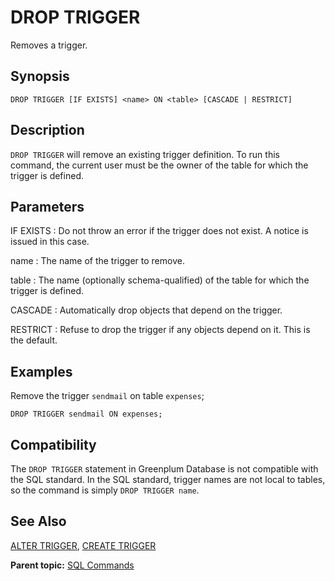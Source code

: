 # DROP TRIGGER

Removes a trigger.

## Synopsis

``` {#sql_command_synopsis}
DROP TRIGGER [IF EXISTS] <name> ON <table> [CASCADE | RESTRICT]
```

## Description

`DROP TRIGGER` will remove an existing trigger definition. To run this command, the current user must be the owner of the table for which the trigger is defined.

## Parameters

IF EXISTS
:   Do not throw an error if the trigger does not exist. A notice is issued in this case.

name
:   The name of the trigger to remove.

table
:   The name \(optionally schema-qualified\) of the table for which the trigger is defined.

CASCADE
:   Automatically drop objects that depend on the trigger.

RESTRICT
:   Refuse to drop the trigger if any objects depend on it. This is the default.

## Examples

Remove the trigger `sendmail` on table `expenses`;

```
DROP TRIGGER sendmail ON expenses;
```

## Compatibility

The `DROP TRIGGER` statement in Greenplum Database is not compatible with the SQL standard. In the SQL standard, trigger names are not local to tables, so the command is simply `DROP TRIGGER name`.

## See Also

[ALTER TRIGGER](ALTER_TRIGGER.html), [CREATE TRIGGER](CREATE_TRIGGER.html)

**Parent topic:** [SQL Commands](../sql_commands/sql_ref.html)

